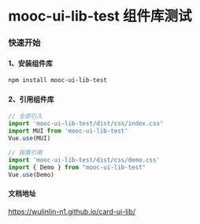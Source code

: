 # mooc-ui-lib-test 组件库测试

### 快速开始

#### 1、安装组件库

```bash
npm install mooc-ui-lib-test
```
#### 2、引用组件库

```javascript
// 全部引入
import 'mooc-ui-lib-test/dist/css/index.css'
import MUI from 'mooc-ui-lib-test'
Vue.use(MUI)

// 按需引用
import 'mooc-ui-lib-test/dist/css/demo.css'
import { Demo } from "mooc-ui-lib-test"
Vue.use(Demo)
```

#### 文档地址
https://wulinlin-n1.github.io/card-ui-lib/